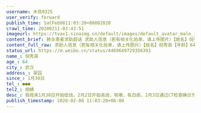 ```yaml
---
username: 木目0325
user_verify: forward
publish_time: SatFeb0811:03:20+08002020
crawl_time: 20200211-03:43:51
imageurl: https://tvax1.sinaimg.cn/default/images/default_avatar_male_180.gif?KID=imgbed,tva&Expires=1581373869&ssig=nldkPs63EM,http://n.sinaimg.cn/photo/5213b46e/20181127/timeline_card_small_super_default.png,https://wx4.sinaimg.cn/orj360/0067ZC24ly1gbopwu8btoj33342bckjm.jpg,https://wx3.sinaimg.cn/orj360/0067ZC24ly1gbopwvv4uzj33342bchdu.jpg
content_brief: 肺炎患者求助超话 求助人信息（若有相关化验单，请上传图片）【姓名】倪秀英【年龄】64【所在城市】武汉【所在小区、社区】翠园【患病时间】1月30日【联系方式】●●●【其他紧急联系人】相婧【病情描述】我母亲1月30日开始低烧，2月2日开始高烧，咳嗽，有白痰，2月3日通过CT检查确诊 ...全文
content_full_raw: 求助人信息（若有相关化验单，请上传图片）【姓名】倪秀英【年龄】64【所在城市】武汉【所在小区、社区】翠园【患病时间】1月30日【联系方式】●●●【其他紧急联系人】相婧【病情描述】我母亲1月30日开始低烧，2月2日开始高烧，咳嗽，有白痰，2月3日通过CT检查确诊为肺炎，并在九医院开始打针，吃药，直到2月7日病情无好转。这期间我们要求住院，但是医生说必须确诊，我们边打针吃药，边等核酸检查结果。2月7日晚，收到电话通知确诊为新冠肺炎，并告知要尽快住院。报告社区后，社区回复信息已经上报，但需要排队，不知道要等多久，最近入院的病人排队等了4天。我通过CT检查也发现感染，家里还有一位老人，很担心他也感染，母亲也不知道什么时间才能入院治疗，她精神状态也不是很好，我很担心我母亲武汉·武汉市第九医院
status_url: https://m.weibo.cn/status/4469649729356391
name_: 倪秀英
age_: 64
city_: 武汉
address_: 翠园
since_: 1月30日
tel_: ●●●
tel2_: 相婧
desc_: 我母亲1月30日开始低烧，2月2日开始高烧，咳嗽，有白痰，2月3日通过CT检查确诊为肺炎，并在九医院开始打针，吃药，直到2月7日病情无好转。这期间我们要求住院，但是医生说必须确诊，我们边打针吃药，边等核酸检查结果。2月7日晚，收到电话通知确诊为新冠肺炎，并告知要尽快住院。报告社区后，社区回复信息已经上报，但需要排队，不知道要等多久，最近入院的病人排队等了4天。我通过CT检查也发现感染，家里还有一位老人，很担心他也感染，母亲也不知道什么时间才能入院治疗，她精神状态也不是很好，我很担心我母亲武汉·武汉市第九医院
publish_timestamp: 2020-02-08 11:03:20+08:00
---
```

